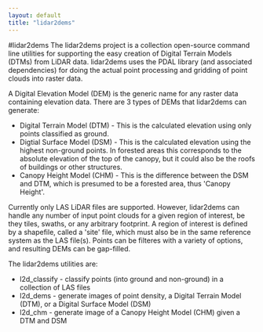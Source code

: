 ```yaml
---
layout: default
title: "lidar2dems"
---
```


#lidar2dems 
The lidar2dems project is a collection open-source command line utilities for supporting the easy creation of Digital Terrain Models (DTMs) from LiDAR data. lidar2dems uses the PDAL library (and associated dependencies) for doing the actual point processing and gridding of point clouds into raster data.

A Digital Elevation Model (DEM) is the generic name for any raster data containing elevation data. There are 3 types of DEMs that lidar2dems can generate:

* Digital Terrain Model (DTM) - This is the calculated elevation using only points classified as ground.
* Digtial Surface Model (DSM) - This is the calculated elevation using the highest non-ground points. In forested areas this corresponds to the absolute elevation of the top of the canopy, but it could also be the roofs of buildings or other structures.
* Canopy Height Model (CHM) - This is the difference between the DSM and DTM, which is presumed to be a forested area, thus 'Canopy Height'.

Currently only LAS LiDAR files are supported. However, lidar2dems can handle any number of input point clouds for a given region of interest, be they tiles, swaths, or any arbitrary footprint. A region of interest is defined by a shapefile, called a 'site' file, which must also be in the same reference system as the LAS file(s). Points can be filteres with a variety of options, and resulting DEMs can be gap-filled.

The lidar2dems utilities are:

* l2d_classify - classify points (into ground and non-ground) in a collection of LAS files
* l2d_dems - generate images of point density, a Digital Terrain Model (DTM), or a Digital Surface Model (DSM)
* l2d_chm - generate image of a Canopy Height Model (CHM) given a DTM and DSM 
